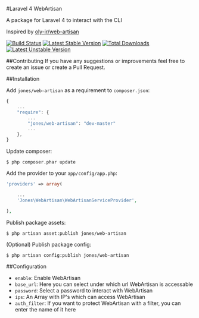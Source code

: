 #Laravel 4 WebArtisan

A package for Laravel 4 to interact with the CLI

Inspired by [oly-ir/web-artisan](https://github.com/Oly-ir/web-artisan)

[![Build Status](https://travis-ci.org/JN-Jones/web-artisan.png?branch=master)](https://travis-ci.org/JN-Jones/web-artisan)
[![Latest Stable Version](https://poser.pugx.org/jones/web-artisan/v/stable.png)](https://packagist.org/packages/jones/web-artisan)
[![Total Downloads](https://poser.pugx.org/jones/web-artisan/downloads.png)](https://packagist.org/packages/jones/web-artisan)
[![Latest Unstable Version](https://poser.pugx.org/jones/web-artisan/v/unstable.png)](https://packagist.org/packages/jones/web-artisan)

##Contributing
If you have any suggestions or improvements feel free to create an issue or create a Pull Request.

##Installation

Add `jones/web-artisan` as a requirement to `composer.json`:

```javascript
{
    ...
    "require": {
        ...
        "jones/web-artisan": "dev-master"
        ...
    },
}
```

Update composer:

```
$ php composer.phar update
```

Add the provider to your `app/config/app.php`:

```php
'providers' => array(

    ...
    'Jones\WebArtisan\WebArtisanServiceProvider',

),
```

Publish package assets:

```
$ php artisan asset:publish jones/web-artisan
```

(Optional) Publish package config:

```
$ php artisan config:publish jones/web-artisan
```

##Configuration

 * `enable`: Enable WebArtisan
 * `base_url`: Here you can select under which url WebArtisan is accessable
 * `password`: Select a password to interact with WebArtisan
 * `ips`: An Array with IP's which can access WebArtisan
 * `auth_filter`: If you want to protect WebArtisan with a filter, you can enter the name of it here